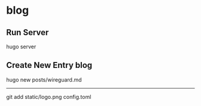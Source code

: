 # blog

Run Server
----------

hugo server

Create New Entry blog 
----------------------


hugo new posts/wireguard.md





-------------------
git add static/logo.png config.toml

